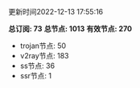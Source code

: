 更新时间2022-12-13 17:55:16

**总订阅: 73**
**总节点: 1013**
**有效节点: 270**
- trojan节点: 50
- v2ray节点: 183
- ss节点: 36
- ssr节点: 1
